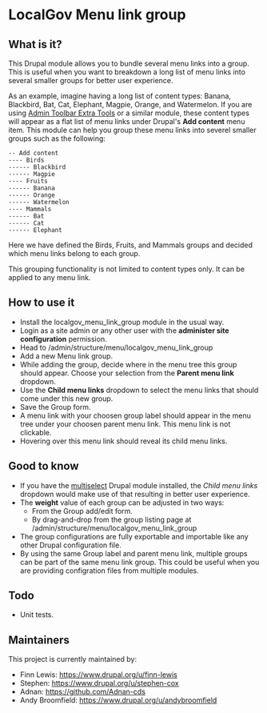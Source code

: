 # LocalGov Menu link group

## What is it?
This Drupal module allows you to bundle several menu links into a group.  This is useful when you want to breakdown a long list of menu links into several smaller groups for better user experience.

As an example, imagine having a long list of content types: Banana, Blackbird, Bat, Cat, Elephant, Magpie, Orange, and Watermelon.  If you are using [Admin Toolbar Extra Tools](https://www.drupal.org/project/admin_toolbar) or a similar module, these content types will appear as a flat list of menu links under Drupal's **Add content** menu item.  This module can help you group these menu links into severel smaller groups such as the following:
```
-- Add content
---- Birds
------ Blackbird
------ Magpie
---- Fruits
------ Banana
------ Orange
------ Watermelon
---- Mammals
------ Bat
------ Cat
------ Elephant
```
Here we have defined the Birds, Fruits, and Mammals groups and decided which menu links belong to each group.

This grouping functionality is not limited to content types only.  It can be applied to any menu link.

## How to use it
- Install the localgov_menu_link_group module in the usual way.
- Login as a site admin or any other user with the **administer site configuration** permission.
- Head to /admin/structure/menu/localgov_menu_link_group
- Add a new Menu link group.
- While adding the group, decide where in the menu tree this group should appear.  Choose your selection from the **Parent menu link** dropdown.
- Use the **Child menu links** dropdown to select the menu links that should come under this new group.
- Save the Group form.
- A menu link with your choosen group label should appear in the menu tree under your choosen parent menu link.  This menu link is not clickable.
- Hovering over this menu link should reveal its child menu links.

## Good to know
- If you have the [multiselect](https://www.drupal.org/project/multiselect) Drupal module installed, the *Child menu links* dropdown would make use of that resulting in better user experience.
- The **weight** value of each group can be adjusted in two ways:
  - From the Group add/edit form.
  - By drag-and-drop from the group listing page at /admin/structure/menu/localgov_menu_link_group
- The group configurations are fully exportable and importable like any other Drupal configuration file.
- By using the same Group label and parent menu link, multiple groups can be part of the same menu link group.  This could be useful when you are providing configration files from multiple modules.

## Todo
- Unit tests.



## Maintainers

This project is currently maintained by: 

 - Finn Lewis: https://www.drupal.org/u/finn-lewis
 - Stephen: https://www.drupal.org/u/stephen-cox
 - Adnan: https://github.com/Adnan-cds
 - Andy Broomfield: https://www.drupal.org/u/andybroomfield
